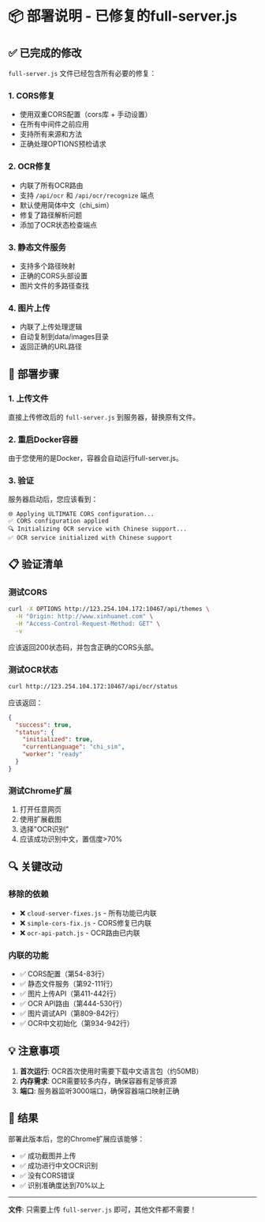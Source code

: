 # 📦 部署说明 - 已修复的full-server.js

## ✅ 已完成的修改

`full-server.js` 文件已经包含所有必要的修复：

### 1. CORS修复
- 使用双重CORS配置（cors库 + 手动设置）
- 在所有中间件之前应用
- 支持所有来源和方法
- 正确处理OPTIONS预检请求

### 2. OCR修复
- 内联了所有OCR路由
- 支持 `/api/ocr` 和 `/api/ocr/recognize` 端点
- 默认使用简体中文（chi_sim）
- 修复了路径解析问题
- 添加了OCR状态检查端点

### 3. 静态文件服务
- 支持多个路径映射
- 正确的CORS头部设置
- 图片文件的多路径查找

### 4. 图片上传
- 内联了上传处理逻辑
- 自动复制到data/images目录
- 返回正确的URL路径

## 🚀 部署步骤

### 1. 上传文件
直接上传修改后的 `full-server.js` 到服务器，替换原有文件。

### 2. 重启Docker容器
由于您使用的是Docker，容器会自动运行full-server.js。

### 3. 验证
服务器启动后，您应该看到：
```
🌐 Applying ULTIMATE CORS configuration...
✅ CORS configuration applied
🔍 Initializing OCR service with Chinese support...
✅ OCR service initialized with Chinese support
```

## 📋 验证清单

### 测试CORS
```bash
curl -X OPTIONS http://123.254.104.172:10467/api/themes \
  -H "Origin: http://www.xinhuanet.com" \
  -H "Access-Control-Request-Method: GET" \
  -v
```

应该返回200状态码，并包含正确的CORS头部。

### 测试OCR状态
```bash
curl http://123.254.104.172:10467/api/ocr/status
```

应该返回：
```json
{
  "success": true,
  "status": {
    "initialized": true,
    "currentLanguage": "chi_sim",
    "worker": "ready"
  }
}
```

### 测试Chrome扩展
1. 打开任意网页
2. 使用扩展截图
3. 选择"OCR识别"
4. 应该成功识别中文，置信度>70%

## 🔍 关键改动

### 移除的依赖
- ❌ `cloud-server-fixes.js` - 所有功能已内联
- ❌ `simple-cors-fix.js` - CORS修复已内联
- ❌ `ocr-api-patch.js` - OCR路由已内联

### 内联的功能
- ✅ CORS配置（第54-83行）
- ✅ 静态文件服务（第92-111行）
- ✅ 图片上传API（第411-442行）
- ✅ OCR API路由（第444-530行）
- ✅ 图片调试API（第809-842行）
- ✅ OCR中文初始化（第934-942行）

## 💡 注意事项

1. **首次运行**: OCR首次使用时需要下载中文语言包（约50MB）
2. **内存需求**: OCR需要较多内存，确保容器有足够资源
3. **端口**: 服务器监听3000端口，确保容器端口映射正确

## 🎉 结果

部署此版本后，您的Chrome扩展应该能够：
- ✅ 成功截图并上传
- ✅ 成功进行中文OCR识别
- ✅ 没有CORS错误
- ✅ 识别准确度达到70%以上

---

**文件**: 只需要上传 `full-server.js` 即可，其他文件都不需要！
